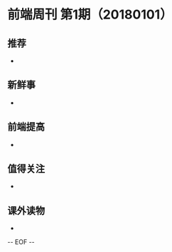 # 前端周刊 第1期（20180101）

## 推荐

-

## 新鲜事

-

## 前端提高

-

## 值得关注

-

## 课外读物

-

[//]: # (分类图标
    新闻 {news}
    视频 {video}
    教程 {tutorial}
    代码 {code}
    演示 {demo}
    观点 {opinion}
    技巧 {tips}
    工具 {tools}
    书籍 {book}
    文档 {doc}
    GayHub {github}
    规范 {w3c}
    规范 {mdn}
    Three.js {threejs}
  )

-- EOF --